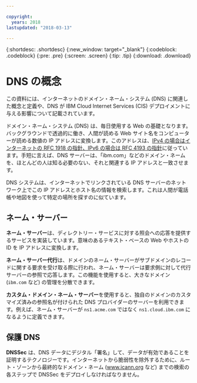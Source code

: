 ```yaml
---

copyright:
  years: 2018
lastupdated: "2018-03-13"

---
```


{:shortdesc: .shortdesc}
{:new_window: target="_blank"}
{:codeblock: .codeblock}
{:pre: .pre}
{:screen: .screen}
{:tip: .tip}
{:download: .download}


# DNS の概念

この資料には、インターネットのドメイン・ネーム・システム (DNS) に関連した概念と定義や、DNS が IBM Cloud Internet Services (CIS) デプロイメントに与える影響について記載されています。 

ドメイン・ネーム・システム (DNS) は、毎日使用する Web の基礎となります。バックグラウンドで透過的に働き、人間が読める Web サイト名をコンピューターが読める数値の IP アドレスに変換します。このアドレスは、[IPv4 の場合はインターネットの RFC 1918 の指針、IPv6 の場合は RFC 4193 の指針](https://en.wikipedia.org/wiki/Private_network)に従っています。手短に言えば、DNS サーバーは、「ibm.com」などのドメイン・ネームを、ほとんどの人は知る必要のない、それと関連する IP アドレスと一致させます。

DNS システムは、インターネットでリンクされている DNS サーバーのネットワーク上でこの IP アドレスとホスト名の情報を検索します。これは人間が電話帳や地図を使って特定の場所を探すのに似ています。

## ネーム・サーバー
**ネーム・サーバー**は、ディレクトリー・サービスに対する照会への応答を提供するサービスを実装しています。意味のあるテキスト・ベースの Web やホストの ID を IP アドレスに変換します。

**ネーム・サーバー代行**は、ドメインのネーム・サーバーがサブドメインのレコードに関する要求を受け取る際に行われ、ネーム・サーバーは要求側に対して代行サーバーの参照で応答します。この機能を使用すると、大きなドメイン (`ibm.com` など) の管理を分散できます。

**カスタム・ドメイン・ネーム・サーバー**を使用すると、独自のドメインのカスタマイズ済みの参照名が付けられた DNS プロバイダーのサーバーを利用できます。例えば、ネーム・サーバーが `ns1.acme.com` ではなく `ns1.cloud.ibm.com` になるように定義できます。

## 保護 DNS

**DNSSec** は、DNS データにデジタル「署名」して、データが有効であることを証明するテクノロジーです。インターネットから脆弱性を除外するために、ルート・ゾーンから最終的なドメイン・ネーム (www.icann.org など) までの検索の各ステップで DNSSec をデプロイしなければなりません。
